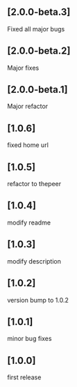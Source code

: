 
## [2.0.0-beta.3]
Fixed all major bugs

## [2.0.0-beta.2]
Major fixes

## [2.0.0-beta.1]
Major refactor

## [1.0.6]
fixed home url

## [1.0.5]
refactor to thepeer

## [1.0.4]
modify readme

## [1.0.3]
modify description

## [1.0.2]
version bump to 1.0.2

## [1.0.1]
minor bug fixes

## [1.0.0]
first release
